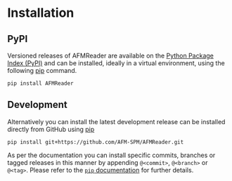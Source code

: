# Installation

## PyPI

Versioned releases of AFMReader are available on the [Python Package Index (PyPI)](https://pypi.org/) and can be
installed, ideally in a virtual environment, using the following [pip](https://pip.pypa.io/en/stable/) command.

``` shell
pip install AFMReader
```

## Development

Alternatively you can install the latest development release can be installed directly from GitHub using
[pip](https://pip.pypa.io/en/stable/topics/vcs-support/ )

``` shell
pip install git+https://github.com/AFM-SPM/AFMReader.git
```

As per the documentation you can install specific commits, branches or tagged releases in this manner by appending
`@<commit>`, `@<branch>` or `@<tag>`. Please refer to the [`pip`
documentation](https://pip.pypa.io/en/stable/topics/vcs-support/ ) for further details.
